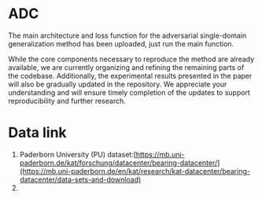 # ADC
The main architecture and loss function for the adversarial single-domain generalization method has been uploaded, just run the main function.

While the core components necessary to reproduce the method are already available, we are currently organizing and refining the remaining parts of the codebase. Additionally, the experimental results presented in the paper will also be gradually updated in the repository. We appreciate your understanding and will ensure timely completion of the updates to support reproducibility and further research.
# Data link
1. Paderborn University (PU) dataset:[https://mb.uni-paderborn.de/kat/forschung/datacenter/bearing-datacenter/](https://mb.uni-paderborn.de/en/kat/research/kat-datacenter/bearing-datacenter/data-sets-and-download)
2. 
